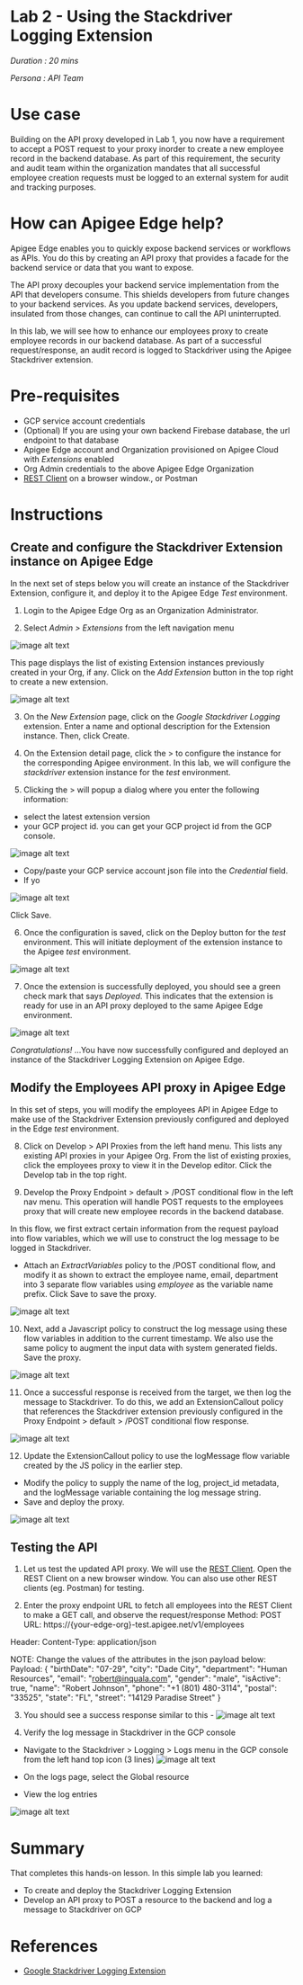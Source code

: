 # Lab 2 - Using the Stackdriver Logging Extension

*Duration : 20 mins*

*Persona : API Team*

# Use case

Building on the API proxy developed in Lab 1, you now have a requirement to accept a POST request to your proxy inorder to create a new employee record in the backend database. As part of this requirement, the security and audit team within the organization mandates that all successful employee creation requests must be logged to an external system for audit and tracking purposes.

# How can Apigee Edge help?

Apigee Edge enables you to quickly expose backend services or workflows as APIs. You do this by creating an API proxy that provides a facade for the backend service or data that you want to expose.

The API proxy decouples your backend service implementation from the API that developers consume. This shields developers from future changes to your backend services. As you update backend services, developers, insulated from those changes, can continue to call the API uninterrupted.

In this lab, we will see how to enhance our employees proxy to create employee records in our backend database. As part of a successful request/response, an audit record is logged to Stackdriver using the Apigee Stackdriver extension.

# Pre-requisites

* GCP service account credentials
* (Optional) If you are using your own backend Firebase database, the url endpoint to that database
* Apigee Edge account and Organization provisioned on Apigee Cloud with *Extensions* enabled
* Org Admin credentials to the above Apigee Edge Organization
* [REST Client](https://apigee-rest-client.appspot.com/) on a browser window., or Postman


# Instructions

## Create and configure the Stackdriver Extension instance on Apigee Edge

In the next set of steps below you will create an instance of the Stackdriver Extension, configure it, and deploy it to the Apigee Edge *Test* environment.

1. Login to the Apigee Edge Org as an Organization Administrator.

2. Select *Admin > Extensions* from the left navigation menu

![image alt text](../media/image_apigee_extensions.png)

This page displays the list of existing Extension instances previously created in your Org, if any. Click on the *Add Extension* button in the top right to create a new extension.

![image alt text](./media/image_apigee_extensions_sd.png)

3. On the *New Extension* page, click on the *Google Stackdriver Logging* extension.
Enter a name and optional description for the Extension instance. Then, click Create.

4. On the Extension detail page, click the > to configure the instance for the corresponding Apigee environment. In this lab, we will configure the *stackdriver* extension instance for the *test* environment.

5. Clicking the > will popup a dialog where you enter the following information:

* select the latest extension version
* your GCP project id. you can get your GCP project id from the GCP console.

![image alt text](../media/image_gcp_project_id.png)

* Copy/paste your GCP service account json file into the *Credential* field.
* If yo

![image alt text](./media/image_apigee_extensions_sd_config_creds.png)

Click Save.

6. Once the configuration is saved, click on the Deploy button for the *test* environment. This will initiate deployment of the extension instance to the Apigee *test* environment.

![image alt text](./media/image_apigee_extensions_sd_deploy.png)

7. Once the extension is successfully deployed, you should see a green check mark that says *Deployed*. This indicates that the extension is ready for use in an API proxy deployed to the same Apigee Edge environment.

![image alt text](./media/image_apigee_extensions_sd_deployed.png)

*Congratulations!* ...You have now successfully configured and deployed an instance of the Stackdriver Logging Extension on Apigee Edge.

## Modify the Employees API proxy in Apigee Edge

In this set of steps, you will modify the employees API in Apigee Edge to make use of the Stackdriver Extension previously configured and deployed in the Edge *test* environment.

8. Click on Develop > API Proxies from the left hand menu. This lists any existing API proxies in your Apigee Org. From the list of existing proxies, click the employees proxy to view it in the Develop editor. Click the Develop tab in the top right.

9. Develop the Proxy Endpoint > default > /POST conditional flow in the left nav menu. 
This operation will handle POST requests to the employees proxy that will create new employee records in the backend database.

In this flow, we first extract certain information from the request payload into flow variables, which we will use to construct the log message to be logged in Stackdriver.

* Attach an *ExtractVariables* policy to the /POST conditional flow, and modify it as shown to extract the employee name, email, department into 3 separate flow variables using *employee* as the variable name prefix. Click Save to save the proxy.

![image alt text](./media/image_apigee_proxy_develop_evpolicy_edit.png)

10. Next, add a Javascript policy to construct the log message using these flow variables in addition to the current timestamp. We also use the same policy to augment the input data with system generated fields. Save the proxy.

![image alt text](./media/image_apigee_proxy_develop_js_edit.png)

11. Once a successful response is received from the target, we then log the message to Stackdriver. To do this, we add an ExtensionCallout policy that references the Stackdriver extension previously configured in the Proxy Endpoint > default > /POST conditional flow response.

![image alt text](./media/image_apigee_proxy_develop_ecpolicy.png)

12. Update the ExtensionCallout policy to use the logMessage flow variable created by the JS policy in the earlier step.

* Modify the policy to supply the name of the log, project_id metadata, and the logMessage variable containing the log message string.
* Save and deploy the proxy.

![image alt text](./media/image_apigee_proxy_develop_ecpolicy_edit.png)


## Testing the API 

1. Let us test the updated API proxy.
We will use the [REST Client](https://apigee-rest-client.appspot.com/). Open the REST Client on a new browser window.  You can also use other REST clients (eg. Postman) for testing.

2. Enter the proxy endpoint URL to fetch all employees into the REST Client to make a GET call, and observe the request/response
Method: POST
URL: https://{your-edge-org}-test.apigee.net/v1/employees

Header: Content-Type: application/json

NOTE: Change the values of the attributes in the json payload below:
Payload:
{
    "birthDate": "07-29",
    "city": "Dade City",
    "department": "Human Resources",
    "email": "robert@inquala.com",
    "gender": "male",
    "isActive": true,
    "name": "Robert Johnson",
    "phone": "+1 (801) 480-3114",
    "postal": "33525",
    "state": "FL",
    "street": "14129 Paradise Street"
}

3. You should see a success response similar to this -
![image alt text](./media/image_apigee_proxy_success_response.png)

4. Verify the log message in Stackdriver in the GCP console

* Navigate to the Stackdriver > Logging > Logs menu in the GCP console from the left hand  top icon (3 lines)
![image alt text](./media/image_gcp_sd_log_menu.png)

* On the logs page, select the Global resource
* View the log entries

![image alt text](./media/image_gcp_sd_log_entries.png)

# Summary

That completes this hands-on lesson. In this simple lab you learned:
* To create and deploy the Stackdriver Logging Extension
* Develop an API proxy to POST a resource to the backend and log a message to Stackdriver on GCP

# References

* [Google Stackdriver Logging Extension](https://docs.apigee.com/api-platform/reference/extensions/google-stackdriver-logging-extension)


